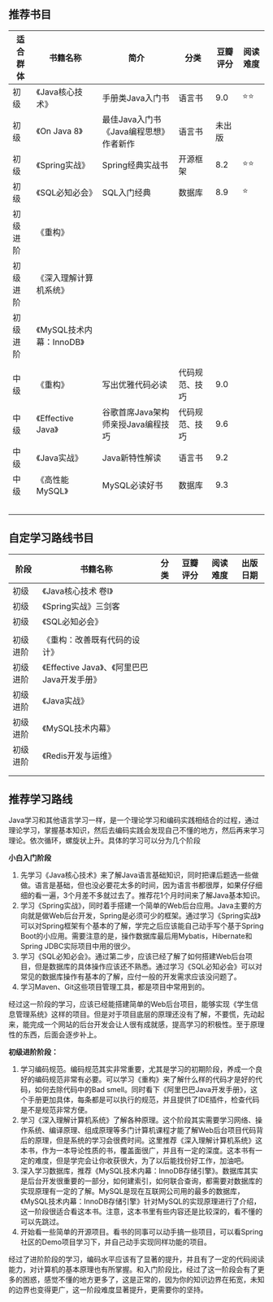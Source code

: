 ## 推荐书目

| 适合群体 | 书籍名称                  | 简介                                   | 分类           | 豆瓣评分 | 阅读难度     |
| -------- | ------------------------- | -------------------------------------- | -------------- | -------- | ------------ |
| 初级     | 《Java核心技术》          | 手册类Java入门书                       | 语言书         | 9.0      | :star::star: |
| 初级     | 《On Java 8》             | 最佳Java入门书《Java编程思想》作者新作 | 语言书         | 未出版   |              |
| 初级     | 《Spring实战》            | Spring经典实战书                       | 开源框架       | 8.2      | :star::star: |
| 初级     | 《SQL必知必会》           | SQL入门经典                            | 数据库         | 8.9      | :star:       |
| 初级进阶 | 《重构》                  |                                        |                |          |              |
| 初级进阶 | 《深入理解计算机系统》    |                                        |                |          |              |
| 初级进阶 | 《MySQL技术内幕：InnoDB》 |                                        |                |          |              |
|          |                           |                                        |                |          |              |
| 中级     | 《重构》                  | 写出优雅代码必读                       | 代码规范、技巧 | 9.0      |              |
| 中级     | 《Effective Java》        | 谷歌首席Java架构师亲授Java编程技巧     | 代码规范、技巧 | 9.6      |              |
| 中级     | 《Java实战》              | Java新特性解读                         | 语言书         | 9.2      |              |
| 中级     | 《高性能MySQL》           | MySQL必读好书                          | 数据库         | 9.3      |              |
|          |                           |                                        |                |          |              |
|          |                           |                                        |                |          |              |
|          |                           |                                        |                |          |              |
|          |                           |                                        |                |          |              |
|          |                           |                                        |                |          |              |



## 自定学习路线书目

| 阶段     | 书籍名称                                     | 分类 | 豆瓣评分 | 阅读难度 | 出版日期 |
| -------- | -------------------------------------------- | ---- | -------- | -------- | -------- |
| 初级     | 《Java核心技术 卷I》                         |      |          |          |          |
| 初级     | 《Spring实战》三剑客                         |      |          |          |          |
| 初级     | 《SQL必知必会》                              |      |          |          |          |
|          |                                              |      |          |          |          |
| 初级进阶 | 《重构：改善既有代码的设计》                 |      |          |          |          |
| 初级进阶 | 《Effective Java》、《阿里巴巴Java开发手册》 |      |          |          |          |
| 初级进阶 | 《Java实战》                                 |      |          |          |          |
| 初级进阶 | 《MySQL技术内幕》                            |      |          |          |          |
| 初级进阶 | 《Redis开发与运维》                          |      |          |          |          |
|          |                                              |      |          |          |          |
|          |                                              |      |          |          |          |



## 推荐学习路线

Java学习和其他语言学习一样，是一个理论学习和编码实践相结合的过程，通过理论学习，掌握基本知识，然后去编码实践会发现自己不懂的地方，然后再来学习理论。依次循环，螺旋状上升。具体的学习可以分为几个阶段

**小白入门阶段**

1. 先学习《Java核心技术》来了解Java语言基础知识，同时把课后题选一些做做。语言是基础，但也没必要花太多的时间，因为语言书都很厚，如果仔仔细细的看一遍，3个月差不多就过去了。推荐花1个月时间来了解Java基本知识。
2. 学习《Spring实战》，同时着手搭建一个简单的Web后台应用。Java主要的方向就是做Web后台开发，Spring是必须可少的框架。通过学习《Spring实战》可以对Spring框架有个基本的了解，学完之后应该能自己动手写个基于Spring Boot的小应用。需要注意的是，操作数据库最后用Mybatis，Hibernate和Spring JDBC实际项目中用的很少。
3. 学习《SQL必知必会》。通过第二步，应该已经了解了如何搭建Web后台项目，但是数据库的具体操作应该还不熟悉。通过学习《SQL必知必会》可以对常见的数据库操作有基本的了解，应付一般的开发需求应该没问题了。
4. 学习Maven、Git这些项目管理工具，都是项目中常用到的。

经过这一阶段的学习，应该已经能搭建简单的Web后台项目，能够实现《学生信息管理系统》这样的项目。但是对于项目底层的原理还没有了解，不要慌，先动起来，能完成一个网站的后台开发会让人很有成就感，提高学习的积极性。至于原理性的东西，后面会逐步补上。

**初级进阶阶段：**

1. 学习编码规范。编码规范其实非常重要，尤其是学习的初期阶段，养成一个良好的编码规范非常有必要。可以学习《重构》来了解什么样的代码才是好的代码，如何去除代码中的Bad smell。同时看下《阿里巴巴Java开发手册》，这个手册更加具体，每条都是可以执行的规范，并且提供了IDE插件，检查代码是不是规范非常方便。
2. 学习《深入理解计算机系统》了解各种原理。这个阶段其实需要学习网络、操作系统、编译原理、组成原理等多门计算机课程才能了解Web后台项目代码背后的原理，但是系统的学习会很费时间。这里推荐《深入理解计算机系统》这本书，作为一本导论性质的书，覆盖面很广，并且有一定的深度。这本书有一定的难度，但是学完会让你收获很大，为了以后能找份好工作，加油吧。
3. 深入学习数据库，推荐《MySQL技术内幕：InnoDB存储引擎》。数据库其实是后台开发很重要的一部分，如何建索引，如何联合查询，都需要对数据库的实现原理有一定的了解。MySQL是现在互联网公司用的最多的数据库，《MySQL技术内幕：InnoDB存储引擎》针对MySQL的实现原理进行了介绍，这一阶段很适合看这本书。注意，这本书里有些内容还是比较深的，看不懂的可以先跳过。
4. 开始看一些简单的开源项目。看书的同事可以动手搞一些项目，可以看Spring社区的Demo项目学习下，并自己动手实现同样功能的项目。

经过了进阶阶段的学习，编码水平应该有了显著的提升，并且有了一定的代码阅读能力，对计算机的基本原理也有所掌握。和入门阶段比，经过了这一阶段会有了更多的困惑，感觉不懂的地方更多了，这是正常的，因为你的知识边界在拓宽，未知的边界也变得更广，这一阶段难度显著提升，更需要你的坚持。